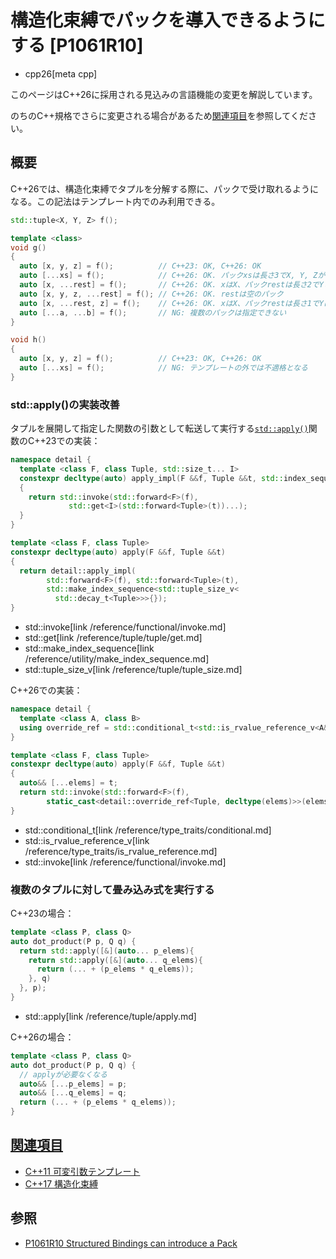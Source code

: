 # 構造化束縛でパックを導入できるようにする [P1061R10]
* cpp26[meta cpp]

<!-- start lang caution -->

このページはC++26に採用される見込みの言語機能の変更を解説しています。

のちのC++規格でさらに変更される場合があるため[関連項目](#relative-page)を参照してください。

<!-- last lang caution -->

## 概要
C++26では、構造化束縛でタプルを分解する際に、パックで受け取れるようになる。この記法はテンプレート内でのみ利用できる。

```cpp
std::tuple<X, Y, Z> f();

template <class>
void g()
{
  auto [x, y, z] = f();          // C++23: OK, C++26: OK
  auto [...xs] = f();            // C++26: OK. パックxsは長さ3でX, Y, Zが含まれる
  auto [x, ...rest] = f();       // C++26: OK. xはX、パックrestは長さ2でYとZが含まれる
  auto [x, y, z, ...rest] = f(); // C++26: OK. restは空のパック
  auto [x, ...rest, z] = f();    // C++26: OK. xはX、パックrestは長さ1でYに対応、zはZ
  auto [...a, ...b] = f();       // NG: 複数のパックは指定できない
}

void h()
{
  auto [x, y, z] = f();          // C++23: OK, C++26: OK
  auto [...xs] = f();            // NG: テンプレートの外では不適格となる
}
```

### std::apply()の実装改善
タプルを展開して指定した関数の引数として転送して実行する[`std::apply()`](/reference/tuple/apply.md)関数のC++23での実装：

```cpp
namespace detail {
  template <class F, class Tuple, std::size_t... I>
  constexpr decltype(auto) apply_impl(F &&f, Tuple &&t, std::index_sequence<I...>)
  {
    return std::invoke(std::forward<F>(f),
             std::get<I>(std::forward<Tuple>(t))...);
  }
}

template <class F, class Tuple>
constexpr decltype(auto) apply(F &&f, Tuple &&t)
{
  return detail::apply_impl(
        std::forward<F>(f), std::forward<Tuple>(t),
        std::make_index_sequence<std::tuple_size_v<
          std::decay_t<Tuple>>>{});
}
```
* std::invoke[link /reference/functional/invoke.md]
* std::get[link /reference/tuple/tuple/get.md]
* std::make_index_sequence[link /reference/utility/make_index_sequence.md]
* std::tuple_size_v[link /reference/tuple/tuple_size.md]

C++26での実装：

```cpp
namespace detail {
  template <class A, class B>
  using override_ref = std::conditional_t<std::is_rvalue_reference_v<A&&>, B&&, B&>;
}

template <class F, class Tuple>
constexpr decltype(auto) apply(F &&f, Tuple &&t)
{
  auto&& [...elems] = t;
  return std::invoke(std::forward<F>(f),
        static_cast<detail::override_ref<Tuple, decltype(elems)>>(elems)...);
}
```
* std::conditional_t[link /reference/type_traits/conditional.md]
* std::is_rvalue_reference_v[link /reference/type_traits/is_rvalue_reference.md]
* std::invoke[link /reference/functional/invoke.md]


### 複数のタプルに対して畳み込み式を実行する
C++23の場合：

```cpp
template <class P, class Q>
auto dot_product(P p, Q q) {
  return std::apply([&](auto... p_elems){
    return std::apply([&](auto... q_elems){
      return (... + (p_elems * q_elems));
    }, q)
  }, p);
}
```
* std::apply[link /reference/tuple/apply.md]

C++26の場合：

```cpp
template <class P, class Q>
auto dot_product(P p, Q q) {
  // applyが必要なくなる
  auto&& [...p_elems] = p;
  auto&& [...q_elems] = q;
  return (... + (p_elems * q_elems));
}
```


## <a id="relative-page" href="#relative-page">関連項目</a>
- [C++11 可変引数テンプレート](/lang/cpp11/variadic_templates.md)
- [C++17 構造化束縛](/lang/cpp17/structured_bindings.md)


## 参照
- [P1061R10 Structured Bindings can introduce a Pack](https://open-std.org/jtc1/sc22/wg21/docs/papers/2024/p1061r10.html)
